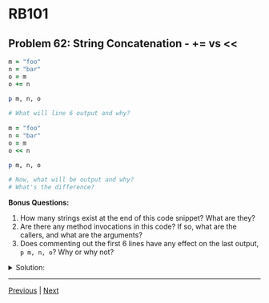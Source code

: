 # RB101
## Problem 62: String Concatenation - += vs <<

```ruby
m = "foo"
n = "bar"
o = m
o += n
  
p m, n, o

# What will line 6 output and why?
  
m = "foo"
n = "bar"
o = m
o << n
  
p m, n, o

# Now, what will be output and why? 
# What's the difference?
```

**Bonus Questions:**
1. How many strings exist at the end of this code snippet? What are they?
2. Are there any method invocations in this code? If so, what are the callers, and what are the arguments?
3. Does commenting out the first 6 lines have any effect on the last output, `p m, n, o`? Why or why not?

<details>
<summary>Solution:</summary>

**First `p m, n, o` outputs:**
```
"foo"
"bar"
"foobar"
```

**Second `p m, n, o` outputs:**
```
"foobar"
"bar"
"foobar"
```

**Explanation:**

**First example (`o += n`):**
- `o += n` is equivalent to `o = o + n`
- This creates a **new** string by concatenating `o` and `n`, then reassigns `o` to point to this new string
- The original string that `m` points to remains unchanged
- So `m` is still `"foo"`, `n` is `"bar"`, and `o` is the new `"foobar"`

**Second example (`o << n`):**
- `o << n` **mutates** the string that `o` points to by appending `n`
- Since `o` and `m` point to the same string object, the change is visible through both variables
- So both `m` and `o` show `"foobar"`, while `n` is still `"bar"`

**Bonus Answers:**

**Bonus 1**: Three strings exist at the end:
1. `"foobar"` (pointed to by both `m` and `o`)
2. `"bar"` (pointed to by `n`)
3. `"foobar"` (the string created in the first example, no longer referenced)

Actually, if we consider garbage collection, the unreferenced `"foobar"` from the first example and the original `"foo"` may have been cleaned up, leaving just 2 strings.

**Bonus 2**: Yes, there are method invocations:

```ruby
# In `o << n`:
# Caller: the string object that o points to ("foo")
# Method: << (shovel operator)
# Argument: n (the string "bar")
o.<<(n)  # This is what << actually does

# `p` is also a method:
# Caller: Kernel (or main object)
# Method: p
# Arguments: m, n, o
```

The `+` operator in `o + n` is also a method call:
```ruby
o.+(n)  # This is what + actually does
```

**Bonus 3**: No, commenting out the first 6 lines has no effect on the last output. Each section uses its own variables `m`, `n`, and `o`. They're completely independent because the variables are reinitialized in the second section:

```ruby
# First section has its own m, n, o
m = "foo"
n = "bar"
o = m

# Second section creates new m, n, o
m = "foo"  # New variable, happens to have same name
n = "bar"
o = m
```

</details>

---

[Previous](061.md) | [Next](063.md)

